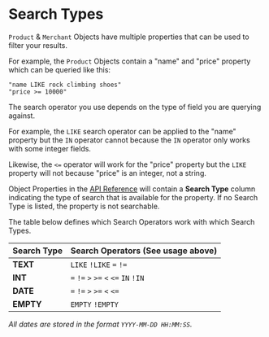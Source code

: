 # Search Types

`Product` & `Merchant` Objects have multiple properties that can be used to filter your results.

For example, the `Product` Objects contain a "name" and "price" property which can be queried like this:

```
"name LIKE rock climbing shoes"
"price >= 10000"
```

The search operator you use depends on the type of field you are querying against.

For example, the `LIKE` search operator can be applied to the "name" property but the `IN` operator cannot because the `IN` operator only works with some integer fields.

Likewise, the `<=` operator will work for the "price" property but the `LIKE` property will not because "price" is an integer, not a string. 

Object Properties in the [API Reference](#api-reference) will contain a **Search Type** column indicating the type of search that is available for the property. If no Search Type is listed, the property is not searchable.

The table below defines which Search Operators work with which Search Types.

Search Type | Search Operators (See usage above)
---|---
**TEXT** | `LIKE` `!LIKE` `=` `!=`
**INT** | `=` `!=` `>` `>=` `<` `<=` `IN` `!IN`
**DATE** | `=` `!=` `>` `>=` `<` `<=`
**EMPTY** | `EMPTY`  `!EMPTY`

*All dates are stored in the format `YYYY-MM-DD HH:MM:SS`.*